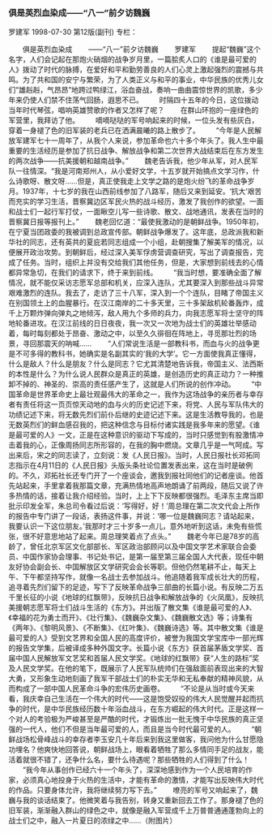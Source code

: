 ### 俱是英烈血染成——“八一”前夕访魏巍
罗建军
1998-07-30
第12版(副刊)
专栏：

　　俱是英烈血染成
　　——“八一”前夕访魏巍
　　罗建军
　　提起“魏巍”这个名字，人们会记起在那炮火硝烟的战争岁月里，一篇脍炙人口的《谁是最可爱的人》拨动了时代的脉搏，在爱好和平和勤劳善良的人们心灵上激起强烈的震撼与共鸣。为了共和国的安宁与繁荣，为了人类正义与和平的事业，中华民族的优秀儿女们“雄赳赳，气昂昂”地跨过鸭绿江，浴血奋战，奏响一曲曲震惊世界的凯歌，多少年来仍使人们禁不住荡气回肠，遐思不已。
　　时隔四十五年的今日，这位拨动当年时代琴弦，唱响英雄赞歌的作者又怎样了呢？
　　在群山环抱的一座绿色的军营里，我拜访了他。
　　嘀嘀哒哒的军号响起来的时候，一位头发有些灰白，穿着一身褪了色的旧军装的老兵已在洒满晨曦的路上散步了。
　　“今年是人民解放军建军七十一周年了，从我个人来说，参加革命也六十多个年头了。我人生中最重要的生活经历是参加了抗日战争、解放战争和第二次世界大战结束后在东方发生的两次战争——抗美援朝和越南战争。”
　　魏老告诉我，他少年从军，对人民军队一往情深。“我是河南郑州人，从小爱好文学，十五岁就开始搞点文学习作，什么诗歌呀、散文呀……但是，真正使我走上文学之路的是炮火纷飞的革命战争岁月。1937年，十七岁的我在山西前线参加了八路军，随后又来到延安。‘抗大’艰苦而充实的学习生活，晋察冀边区军民火热的战斗经历，激发了我创作的欲望。一面和战士们一起行军打仗，一面瞅空儿写一些诗歌、散文、战地通讯，发表在当时的晋察冀日报等报刊上。”
　　魏老回忆道：“最使我激动的是朝鲜战争。1950年初，在宁夏当团政委的我被调到总政宣传部。朝鲜战争爆发了。这年底，总政派我和新华社的同志，还有英共的夏庇若同志组成一个小组，赴朝搜集了解美军的情况，以便展开政治攻势。到朝鲜后，经过深入美军俘虏营调查研究，写出了调查报告，完成了任务。当时，组织上并没有交给我们其他任务，但是，大家想到前线去的心情都异常急切，在我们的请求下，终于来到前线。
　　“我当时想，要准确全面了解情况，就不能仅采访志愿军总部和机关，应深入连队，尤其要深入到那些战斗异常艰难激烈的连队。我去了，走访了三十八军，深入到一个个连队，目睹了帝国主义在别国领土上的血腥暴行。在汉江南岸的二十多天里，三十多架敌机轮番轰炸，成千上万颗炸弹向弹丸之地倾泻，敌人用九个多师的兵力，向我志愿军将士坚守的阵地轮番进攻。在汉江前线的日日夜夜，我一次又一次地为战士们的英雄壮举感动着，每时每刻都处于昂奋、激动之中，以至久久徘徊在阵地上，寻觅那壮烈的场景，寻回那震天的呐喊……
　　“人们常说生活是一部教科书，而血与火的战争更是不可多得的教科书，她确实是名副其实的‘我的大学’。它一方面使我真正懂得，什么是敌人？什么是朋友？什么是同志？它尤其清楚地告诉我，帝国主义、法西斯的本性是什么？为什么说人民群众是真正的英雄，是创造历史的真正动力？一种推卸不掉的、神圣的、崇高的责任感产生了，这就是人们所说的创作冲动。
　　“中国革命是世界革命史上最壮观最伟大的革命之一，我作为这场战争的亲历者与幸存者有责任将这一页页惊天动地的血与火的历史记述下来，将党、人民与军队伟大的功绩记述下来，将无数先烈们前仆后继的史迹记述下来。这是生活教导我的，也是无数英烈们的鲜血感召我的，把这种信念与目标付诸实践是我多年来的愿望。《谁是最可爱的人》一文，正是在这种意识的驱动下写成的，当时只感觉到有股激情冲击着我的心，正像周扬同志所形容的，在我的胸中燃烧。文章几乎是一气呵成。写出来后，宋之的同志读了，立刻说：发《人民日报》。当时，人民日报社长邓拓同志指示在4月11日的《人民日报》头版头条社论位置发表出来，这在当时是破例的。不久，邓拓社长还专门开了一个座谈会，邀我到报社同他们的记者座谈。他首先站起来，手里拿着我那篇文章，充满热情地高声地朗诵了前两段，随后又说了许多热情的话，接着让我介绍经验。当时，上上下下反映都很强烈。毛泽东主席当即批示印发全军，朱总司令看过后说：‘写得好，好！’周总理在第二次文代会上所作的报告中专门讲了一段话，表扬这件事，并说：‘哪一位是魏巍同志？请站起来，我要认识一下这位朋友。’我那时才三十岁多一点儿，意外地听到这话，未免有些慌张，很不好意思地站了起来。周总理笑着点了点头。”
　　魏老今年已是78岁的高龄了，曾任北京军区文化部部长、军区政治部顾问以及中国文学艺术家联合会委员、中国作家协会理事、书记处书记，是第一届至第三届全国人大代表，现任中朝友好协会副会长、中国解放区文学研究会会长等职。但他仍然笔耕不止，每天上午、下午都坚持写作，就像一名战士去参加战斗。他追随着我军成长壮大的历程，追寻着先烈们留下的足迹，写下了反映革命战争三部曲的长篇小说。有反映二万五千里长征的小说《地球的红飘带》，反映抗日战争和解放战争的《火凤凰》，反映抗美援朝志愿军将士们战斗生活的《东方》。并出版了散文集《谁是最可爱的人》、《幸福的花为勇士而开》、《壮行集》、《魏巍杂文集》、《魏巍散文选》等；诗集有《两年》、《黎明风景》、《不断集》、《红叶集》、《魏巍诗选》等。其中散文集《谁是最可爱的人》受到文艺界和全国人民的高度评价，被誉为我国文学宝库中一部光辉的报告文学集，后被译成多种外国文字。长篇小说《东方》获首届茅盾文学奖、首届中国人民解放军文艺奖和首届人民文学奖。《地球的红飘带》获“人生的路标”奖及人民文学奖。在他的笔下，既展示了人民军队统帅们在强敌面前表现出来的大智大勇，又形象生动地刻画了我军干部战士们的朴实无华和无私奉献的精神风貌，从而构成了一部中国人民革命斗争的宏伟历史画卷。
　　“不论是从当时或今天来看，我庆幸自己生活在一个伟大的时代——这是饱受奴役的伟大人民觉醒并起而抗争的时代，是中华民族经历数十年浴血战斗，在东方崛起的伟大时代。正是这样一个对人的考验极为严峻甚至是严酷的时代，才锻炼出一批无愧于中华民族的真正坚强的一代人，他们不但是当年最可爱的人，而且是当今时代最可爱的人。
　　“朝鲜战场松骨峰战斗的幸存者李玉安几十年后来到我这里做客，我问他为什么甘愿隐功埋名？他爽快地回答说，朝鲜战场上，眼看着牺牲了那么多情同手足的战友，能活着就很不错了，还争什么名，要什么待遇呢？那些牺牲的人们得到了什么！
　　“我今年从事创作已经六十一个年头了，深深地感到作为一个人民培育的作家，必须真心地投身于火热的生活中，才能有革命的激情，才能写出反映伟大时代的作品。只要身体允许，我将继续努力写下去。”
　　嘹亮的军号又响起来了，魏巍与我的谈话结束了。他微笑着与我告别，转身又重新回去工作了。那身褪了色的旧军装，渐渐融入群山的绿色之中，就像是融入军营成千上万普普通通蓬勃向上的战士们之中，融入一片夏日的浓绿之中……（附图片）
